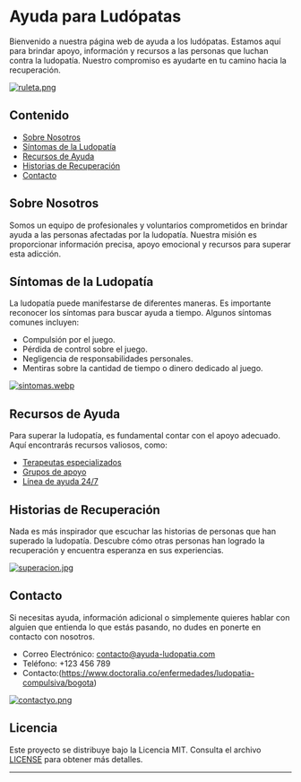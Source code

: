 
# Ayuda para Ludópatas

Bienvenido a nuestra página web de ayuda a los ludópatas. Estamos aquí para brindar apoyo, información y recursos a las personas que luchan contra la ludopatía. Nuestro compromiso es ayudarte en tu camino hacia la recuperación.

[![ruleta.png](https://i.postimg.cc/76p6RCwG/ruleta.png)](https://postimg.cc/TLJfL3yf)
## Contenido

- [Sobre Nosotros](#sobre-nosotros)
- [Síntomas de la Ludopatía](#síntomas-de-la-ludopatía)
- [Recursos de Ayuda](#recursos-de-ayuda)
- [Historias de Recuperación](#historias-de-recuperación)
- [Contacto](#contacto)

## Sobre Nosotros

Somos un equipo de profesionales y voluntarios comprometidos en brindar ayuda a las personas afectadas por la ludopatía. Nuestra misión es proporcionar información precisa, apoyo emocional y recursos para superar esta adicción.

## Síntomas de la Ludopatía

La ludopatía puede manifestarse de diferentes maneras. Es importante reconocer los síntomas para buscar ayuda a tiempo. Algunos síntomas comunes incluyen:

- Compulsión por el juego.
- Pérdida de control sobre el juego.
- Negligencia de responsabilidades personales.
- Mentiras sobre la cantidad de tiempo o dinero dedicado al juego.

[![sintomas.webp](https://i.postimg.cc/0jsMVtYK/sintomas.webp)](https://postimg.cc/vg0ZBtSG)

## Recursos de Ayuda

Para superar la ludopatía, es fundamental contar con el apoyo adecuado. Aquí encontrarás recursos valiosos, como:

- [Terapeutas especializados](enlace-terapeutas.md)
- [Grupos de apoyo](enlace-grupos-de-apoyo.md)
- [Línea de ayuda 24/7](enlace-línea-de-ayuda.md)

## Historias de Recuperación

Nada es más inspirador que escuchar las historias de personas que han superado la ludopatía. Descubre cómo otras personas han logrado la recuperación y encuentra esperanza en sus experiencias.

[![superacion.jpg](https://i.postimg.cc/pXxwQDF9/superacion.jpg)](https://postimg.cc/5j7KbQp1)

## Contacto

Si necesitas ayuda, información adicional o simplemente quieres hablar con alguien que entienda lo que estás pasando, no dudes en ponerte en contacto con nosotros.

- Correo Electrónico: contacto@ayuda-ludopatia.com
- Teléfono: +123 456 789
- Contacto:(https://www.doctoralia.co/enfermedades/ludopatia-compulsiva/bogota)

[![contactyo.png](https://i.postimg.cc/bryN5dJp/contactyo.png)](https://postimg.cc/34qT48mc)

## Licencia

Este proyecto se distribuye bajo la Licencia MIT. Consulta el archivo [LICENSE](LICENSE.md) para obtener más detalles.

---



